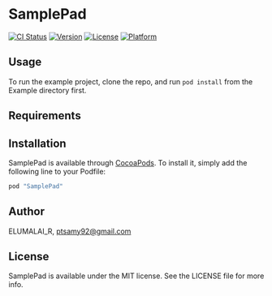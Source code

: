 # SamplePad

[![CI Status](http://img.shields.io/travis/ELUMALAI_R/SamplePad.svg?style=flat)](https://travis-ci.org/ELUMALAI_R/SamplePad)
[![Version](https://img.shields.io/cocoapods/v/SamplePad.svg?style=flat)](http://cocoapods.org/pods/SamplePad)
[![License](https://img.shields.io/cocoapods/l/SamplePad.svg?style=flat)](http://cocoapods.org/pods/SamplePad)
[![Platform](https://img.shields.io/cocoapods/p/SamplePad.svg?style=flat)](http://cocoapods.org/pods/SamplePad)

## Usage

To run the example project, clone the repo, and run `pod install` from the Example directory first.

## Requirements

## Installation

SamplePad is available through [CocoaPods](http://cocoapods.org). To install
it, simply add the following line to your Podfile:

```ruby
pod "SamplePad"
```

## Author

ELUMALAI_R, ptsamy92@gmail.com

## License

SamplePad is available under the MIT license. See the LICENSE file for more info.
